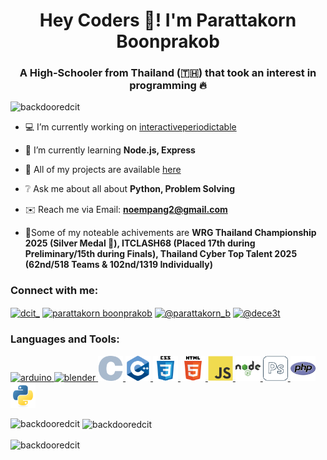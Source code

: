 <h1 align="center">Hey Coders 👋! I'm Parattakorn Boonprakob</h1>
<h3 align="center">A High-Schooler from Thailand (🇹🇭) that took an interest in programming 🔥</h3>

<p align="left"> <img src="https://komarev.com/ghpvc/?username=backdooredcit&label=Profile%20views&color=0e75b6&style=flat" alt="backdooredcit" /> </p>

- 💻 I’m currently working on [interactiveperiodictable](https://github.com/BackDooreDCIT/interactiveperiodictable)

- 📖 I’m currently learning **Node.js, Express**

- 📑 All of my projects are available [here](https://github.com/BackDooreDCIT?tab=repositories)

- ❔ Ask me about all about **Python, Problem Solving**

- ✉️ Reach me via Email: **noempang2@gmail.com**

- 🏅Some of my noteable achivements are **WRG Thailand Championship 2025 (Silver Medal 🥈), ITCLASH68 (Placed 17th during Preliminary/15th during Finals), Thailand Cyber Top Talent 2025 (62nd/518 Teams & 102nd/1319 Individually)**

<h3 align="left">Connect with me:</h3>
<p align="left">
<a href="https://twitter.com/dcit_" target="blank"><img align="center" src="https://raw.githubusercontent.com/rahuldkjain/github-profile-readme-generator/master/src/images/icons/Social/twitter.svg" alt="dcit_" height="30" width="40" /></a>
<a href="https://fb.com/parattakorn boonprakob" target="blank"><img align="center" src="https://raw.githubusercontent.com/rahuldkjain/github-profile-readme-generator/master/src/images/icons/Social/facebook.svg" alt="parattakorn boonprakob" height="30" width="40" /></a>
<a href="https://instagram.com/@parattakorn_b" target="blank"><img align="center" src="https://raw.githubusercontent.com/rahuldkjain/github-profile-readme-generator/master/src/images/icons/Social/instagram.svg" alt="@parattakorn_b" height="30" width="40" /></a>
<a href="https://www.youtube.com/c/@dece3t" target="blank"><img align="center" src="https://raw.githubusercontent.com/rahuldkjain/github-profile-readme-generator/master/src/images/icons/Social/youtube.svg" alt="@dece3t" height="30" width="40" /></a>
</p>

<h3 align="left">Languages and Tools:</h3>
<p align="left"> <a href="https://www.arduino.cc/" target="_blank" rel="noreferrer"> <img src="https://cdn.worldvectorlogo.com/logos/arduino-1.svg" alt="arduino" width="40" height="40"/> </a> <a href="https://www.blender.org/" target="_blank" rel="noreferrer"> <img src="https://download.blender.org/branding/community/blender_community_badge_white.svg" alt="blender" width="40" height="40"/> </a> <a href="https://www.cprogramming.com/" target="_blank" rel="noreferrer"> <img src="https://raw.githubusercontent.com/devicons/devicon/master/icons/c/c-original.svg" alt="c" width="40" height="40"/> </a> <a href="https://www.w3schools.com/cpp/" target="_blank" rel="noreferrer"> <img src="https://raw.githubusercontent.com/devicons/devicon/master/icons/cplusplus/cplusplus-original.svg" alt="cplusplus" width="40" height="40"/> </a> <a href="https://www.w3schools.com/css/" target="_blank" rel="noreferrer"> <img src="https://raw.githubusercontent.com/devicons/devicon/master/icons/css3/css3-original-wordmark.svg" alt="css3" width="40" height="40"/> </a> <a href="https://www.w3.org/html/" target="_blank" rel="noreferrer"> <img src="https://raw.githubusercontent.com/devicons/devicon/master/icons/html5/html5-original-wordmark.svg" alt="html5" width="40" height="40"/> </a> <a href="https://developer.mozilla.org/en-US/docs/Web/JavaScript" target="_blank" rel="noreferrer"> <img src="https://raw.githubusercontent.com/devicons/devicon/master/icons/javascript/javascript-original.svg" alt="javascript" width="40" height="40"/> </a> <a href="https://nodejs.org" target="_blank" rel="noreferrer"> <img src="https://raw.githubusercontent.com/devicons/devicon/master/icons/nodejs/nodejs-original-wordmark.svg" alt="nodejs" width="40" height="40"/> </a> <a href="https://www.photoshop.com/en" target="_blank" rel="noreferrer"> <img src="https://raw.githubusercontent.com/devicons/devicon/master/icons/photoshop/photoshop-line.svg" alt="photoshop" width="40" height="40"/> </a> <a href="https://www.php.net" target="_blank" rel="noreferrer"> <img src="https://raw.githubusercontent.com/devicons/devicon/master/icons/php/php-original.svg" alt="php" width="40" height="40"/> </a> <a href="https://www.python.org" target="_blank" rel="noreferrer"> <img src="https://raw.githubusercontent.com/devicons/devicon/master/icons/python/python-original.svg" alt="python" width="40" height="40"/> </a> </p>

<p><img align="left" src="https://github-readme-stats.vercel.app/api/top-langs?username=backdooredcit&show_icons=true&locale=en&layout=compact" alt="backdooredcit" /></p>

<p>&nbsp;<img align="center" src="https://github-readme-stats.vercel.app/api?username=backdooredcit&show_icons=true&locale=en" alt="backdooredcit" /></p>

<p><img align="center" src="https://github-readme-streak-stats.herokuapp.com/?user=backdooredcit&" alt="backdooredcit" /></p>

